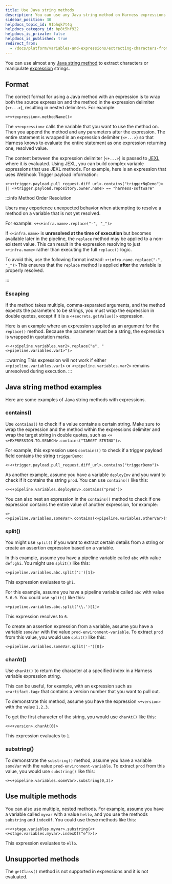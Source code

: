 ```yaml
---
title: Use Java string methods
description: You can use any Java string method on Harness expressions.
sidebar_position: 30
helpdocs_topic_id: 91bhqk7t4q
helpdocs_category_id: bp8t5hf922
helpdocs_is_private: false
helpdocs_is_published: true
redirect_from:
  - /docs/platform/variables-and-expressions/extracting-characters-from-harness-variable-expressions
---
```


You can use almost any [Java string method](https://docs.oracle.com/javase/8/docs/api/java/lang/String.html#method.summary) to extract characters or manipulate [expression](./harness-variables.md) strings.

## Format

The correct format for using a Java method with an expression is to wrap both the source expression and the method in the expression delimiter (`<+...>`), resulting in nested delimiters. For example:

```
<+<+expression>.methodName()>
```

The `<+expression>` calls the variable that you want to use the method on. Then you append the method and any parameters after the expression. The entire statement is wrapped in an expression delimiter (`<+...>`) so that Harness knows to evaluate the entire statement as one expression returning one, resolved value.

The content between the expression delimiter (`<+...>`) is passed to [JEXL](http://commons.apache.org/proper/commons-jexl/) where it is evaluated. Using JEXL, you can build complex variable expressions that use JEXL methods. For example, here is an expression that uses Webhook Trigger payload information:

```
<+<+trigger.payload.pull_request.diff_url>.contains("triggerNgDemo")> || <+trigger.payload.repository.owner.name> == "harness-software"
```

:::info Method Order Resolution

Users may experience unexpected behavior when attempting to resolve a method on a variable that is not yet resolved.

For example: `<+<+infra.name>.replace("-", "_")>`

If `<+infra.name>` is **unresolved at the time of execution** but becomes available later in the pipeline, the `replace` method may be applied to a non-existent value. This can result in the expression resolving to just `<+infra.name>` rather than executing the full `replace()` logic.

To avoid this, use the following format instead: `<+infra.name.replace("-", "_")>`
This ensures that the `replace` method is applied **after** the variable is properly resolved.

:::

### Escaping

If the method takes multiple, comma-separated arguments, and the method expects the parameters to be strings, you must wrap the expression in double quotes, except if it is a `<+secrets.getValue()>` expression.

Here is an example where an expression supplied as an argument for the `replace()` method. Because the parameter must be a string, the expression is wrapped in quotation marks.

```
<+<+pipeline.variables.var2>.replace("a", "<+pipeline.variables.var1>")>
```
:::warning
This expression will not work if either `<+pipeline.variables.var1>` or `<+pipeline.variables.var2>` remains unresolved during execution.
:::

## Java string method examples

Here are some examples of Java string methods with expressions.

### contains()

Use `contains()` to check if a value contains a certain string. Make sure to wrap the expression and the method within the expressions delimiter and wrap the target string in double quotes, such as `<+<+EXPRESSION.TO.SEARCH>.contains("TARGET STRING")>`.

For example, this expression uses `contains()` to check if a trigger payload field contains the string `triggerDemo`:

```
<+<+trigger.payload.pull_request.diff_url>.contains("triggerDemo")>
```

As another example, assume you have a variable `deployEnv` and you want to check if it contains the string `prod`. You can use `contains()` like this:

```
<+<+pipeline.variables.deployEnv>.contains("prod")>
```

You can also nest an expression in the `contains()` method to check if one expression contains the entire value of another expression, for example:

```
<+<+pipeline.variables.someVar>.contains(<+pipeline.variables.otherVar>)>
```

### split()

You might use `split()` if you want to extract certain details from a string or create an assertion expression based on a variable.

In this example, assume you have a pipeline variable called `abc` with value `def:ghi`. You might use `split()` like this:

```
<+pipeline.variables.abc.split(':')[1]>
```

This expression evaluates to `ghi`.

For this example, assume you have a pipeline variable called `abc` with value `5.6.0`. You could use `split()` like this:

```
<+pipeline.variables.abc.split('\\.')[1]>
```

This expression resolves to `6`.

To create an assertion expression from a variable, assume you have a variable `someVar` with the value `prod-environment-variable`. To extract `prod` from this value, you would use `split()` like this:

```
<+pipeline.variables.someVar.split('-')[0]>
```

### charAt()

Use `charAt()` to return the character at a specified index in a Harness variable expression string.

This can be useful, for example, with an expression such as `<+artifact.tag>` that contains a version number that you want to pull out.

To demonstrate this method, assume you have the expression `<+version>` with the value `1.2.3`.

To get the first character of the string, you would use `charAt()` like this:

```
<+<+version>.charAt(0)>
```

This expression evaluates to `1`.

### substring()

To demonstrate the `substring()` method, assume you have a variable `someVar` with the value `prod-environment-variable`. To extract `prod` from this value, you would use `substring()` like this:

```
<+<+pipeline.variables.someVar>.substring(0,3)>
```

## Use multiple methods

You can also use multiple, nested methods. For example, assume you have a variable called `myvar` with a value `hello`, and you use the methods `substring` and `indexOf`. You could use these methods like this:

```
<+<+stage.variables.myvar>.substring(<+<+stage.variables.myvar>.indexOf("e")>)>
```

This expression evaluates to `ello`.

## Unsupported methods

The `getClass()` method is not supported in expressions and it is not evaluated.
